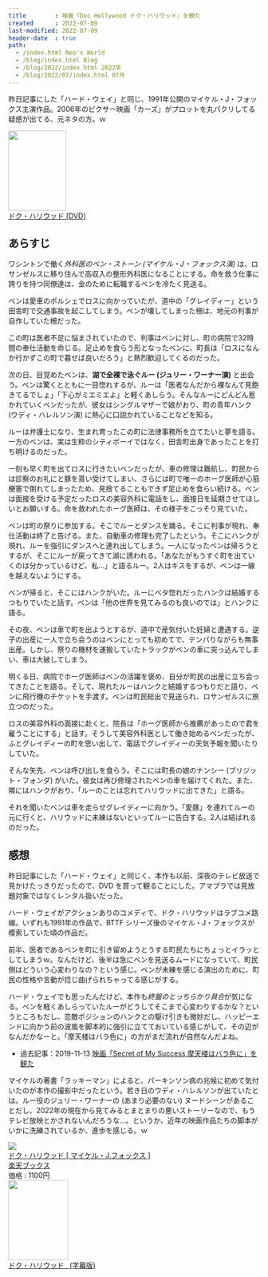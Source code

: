 ```yaml
---
title        : 映画「Doc Hollywood ドク・ハリウッド」を観た
created      : 2022-07-09
last-modified: 2022-07-09
header-date  : true
path:
  - /index.html Neo's World
  - /blog/index.html Blog
  - /blog/2022/index.html 2022年
  - /blog/2022/07/index.html 07月
---
```


昨日記事にした「ハード・ウェイ」と同じ、1991年公開のマイケル・J・フォックス主演作品。2006年のピクサー映画「カーズ」がプロットを丸パクリしてる疑惑が出てる、元ネタの方。ｗ

<div class="ad-amazon">
  <div class="ad-amazon-image">
    <a href="https://www.amazon.co.jp/dp/B00DJBZKFW?tag=neos21-22&amp;linkCode=osi&amp;th=1&amp;psc=1">
      <img src="https://m.media-amazon.com/images/I/51zvZyz9J2L._SL160_.jpg" width="116" height="160">
    </a>
  </div>
  <div class="ad-amazon-info">
    <div class="ad-amazon-title">
      <a href="https://www.amazon.co.jp/dp/B00DJBZKFW?tag=neos21-22&amp;linkCode=osi&amp;th=1&amp;psc=1">ドク・ハリウッド [DVD]</a>
    </div>
  </div>
</div>

## あらすじ

ワシントンで働く*外科医のベン・ストーン (マイケル・J・フォックス演)* は、ロサンゼルスに移り住んで高収入の整形外科医になることにする。命を救う仕事に誇りを持つ同僚達は、金のために転職するベンを冷たく見送る。

ベンは愛車のポルシェでロスに向かっていたが、道中の「グレイディー」という田舎町で交通事故を起こしてしまう。ベンが壊してしまった柵は、地元の判事が自作していた柵だった。

この町は医者不足に悩まされていたので、判事はベンに対し、町の病院で32時間の奉仕活動を命じる。足止めを食らう形となったベンに、町長は「ロスになんか行かずこの町で暮せば良いだろう」と熱烈歓迎してくるのだった。

次の日、目覚めたベンは、**湖で全裸で泳ぐルー (ジュリー・ワーナー演)** と出会う。ベンは驚くとともに一目惚れするが、ルーは「医者なんだから裸なんて見飽きてるでしょ」「下心がミエミエよ」と軽くあしらう。そんなルーにどんどん惹かれていくベンだったが、彼女はシングルマザーで娘がおり、町の青年ハンク (ウディ・ハレルソン演) に熱心に口説かれていることなどを知る。

ルーは弁護士になり、生まれ育ったこの町に法律事務所を立てたいと夢を語る。一方のベンは、実は生粋のシティボーイではなく、田舎町出身であったことを打ち明けるのだった。

一刻も早く町を出てロスに行きたいベンだったが、車の修理は難航し、町民からは診察のお礼にと豚を貰い受けてしまい、さらには町で唯一のホーグ医師が心筋梗塞で倒れてしまったため、見捨てることもできず足止めを食らい続ける。ベンは面接を受ける予定だったロスの美容外科に電話をし、面接日を延期させてほしいとお願いする。命を救われたホーグ医師は、その様子をこっそり見ていた。

ベンは町の祭りに参加する。そこでルーとダンスを踊る。そこに判事が現れ、奉仕活動は終了と告げる。また、自動車の修理も完了したという。そこにハンクが現れ、ルーを強引にダンスへと連れ出してしまう。一人になったベンは帰ろうとするが、そこにルーが戻ってきて湖に誘われる。「あなたがもうすぐ町を出ていくのは分かっているけど、私…」と語るルー。2人はキスをするが、ベンは一線を越えないようにする。

ベンが帰ると、そこにはハンクがいた。ルーにベタ惚れだったハンクは結婚するつもりでいたと話す。ベンは「他の世界を見てみるのも良いのでは」とハンクに語る。

その夜、ベンは車で町を出ようとするが、道中で産気付いた妊婦と遭遇する。逆子の出産に一人で立ち会うのはベンにとっても初めてで、テンパりながらも無事出産。しかし、祭りの機材を運搬していたトラックがベンの車に突っ込んでしまい、車は大破してしまう。

明くる日、病院でホーグ医師はベンの活躍を褒め、自分が町民の出産に立ち会ってきたことを語る。そして、現れたルーはハンクと結婚するつもりだと語り、ベンに飛行機のチケットを手渡す。ベンは町民総出で見送られ、ロサンゼルスに旅立つのだった。

ロスの美容外科の面接に赴くと、院長は「ホーグ医師から推薦があったので君を雇うことにする」と話す。そうして美容外科医として働き始めるベンだったが、ふとグレイディーの町を思い出して、電話でグレイディーの天気予報を聞いたりしていた。

そんな矢先、ベンは呼び出しを食らう。そこには町長の娘のナンシー (ブリジット・フォンダ) がいた。彼女は再び修理されたベンの車を届けてくれた。また、隣にはハンクがおり、「ルーのことは忘れてハリウッドに出てきた」と語る。

それを聞いたベンは車を走らせグレイディーに向かう。「愛豚」を連れてルーの元に行くと、ハリウッドに未練はないといってルーに告白する。2人は結ばれるのだった。

## 感想

昨日記事にした「ハード・ウェイ」と同じく、本作も以前、深夜のテレビ放送で見かけたっきりだったので、DVD を買って観ることにした。アマプラでは見放題対象ではなくレンタル扱いだった。

ハード・ウェイがアクションありのコメディで、ドク・ハリウッドはラブコメ路線。いずれも1991年の作品で、BTTF シリーズ後のマイケル・J・フォックスが模索していた頃の作品だ。

前半、医者であるベンを町に引き留めようとうする町民たちにちょっとイラッとしてしまうｗ。なんだけど、後半は急にベンを見送るムードになっていて、町民側はどういう心変わりなの？という感じ。ベンが未練を感じる演出のために、町民の性格や言動が捻じ曲げられちゃってる感じがする。

ハード・ウェイでも思ったんだけど、本作も*終盤のとっちらかり具合*が気になる。ベンを軽くあしらっていたルーがどうしてそこまで心変わりするかな？というところもだし、恋敵ポジションのハンクとの駆け引きも微妙だし、ハッピーエンドに向かう前の波風を脚本的に強引に立てておいている感じがして、その辺がなんだかなーと。「摩天楼はバラ色に」の方がまだ流れが自然なんだよね。

- 過去記事：2019-11-13 [映画「Secret of My Success 摩天楼はバラ色に」を観た](/blog/2019/11/13-02.html)

マイケルの著書「ラッキーマン」によると、パーキンソン病の兆候に初めて気付いたのが本作の撮影中だったという。若き日のウディ・ハレルソンが出ていたとは。ルー役のジュリー・ワーナーの (あまり必要のない) ヌードシーンがあることだし、2022年の現在から見てみるとまとまりの悪いストーリーなので、もうテレビ放映とかされないんだろうな…。というか、近年の映画作品たちの脚本がいかに洗練されているか、進歩を感じる。ｗ

<div class="ad-rakuten">
  <div class="ad-rakuten-image">
    <a href="https://hb.afl.rakuten.co.jp/hgc/g00q0722.waxyc9ff.g00q0722.waxyd017/?pc=https%3A%2F%2Fitem.rakuten.co.jp%2Fbook%2F12373144%2F&amp;m=http%3A%2F%2Fm.rakuten.co.jp%2Fbook%2Fi%2F16500697%2F">
      <img src="https://thumbnail.image.rakuten.co.jp/@0_mall/book/cabinet/3382/4548967013382.jpg?_ex=128x128">
    </a>
  </div>
  <div class="ad-rakuten-info">
    <div class="ad-rakuten-title">
      <a href="https://hb.afl.rakuten.co.jp/hgc/g00q0722.waxyc9ff.g00q0722.waxyd017/?pc=https%3A%2F%2Fitem.rakuten.co.jp%2Fbook%2F12373144%2F&amp;m=http%3A%2F%2Fm.rakuten.co.jp%2Fbook%2Fi%2F16500697%2F">ドク・ハリウッド [ マイケル・J.フォックス ]</a>
    </div>
    <div class="ad-rakuten-shop">
      <a href="https://hb.afl.rakuten.co.jp/hgc/g00q0722.waxyc9ff.g00q0722.waxyd017/?pc=https%3A%2F%2Fwww.rakuten.co.jp%2Fbook%2F&amp;m=http%3A%2F%2Fm.rakuten.co.jp%2Fbook%2F">楽天ブックス</a>
    </div>
    <div class="ad-rakuten-price">価格 : 1100円</div>
  </div>
</div>

<div class="ad-amazon">
  <div class="ad-amazon-image">
    <a href="https://www.amazon.co.jp/dp/B00FIWO3YE?tag=neos21-22&amp;linkCode=osi&amp;th=1&amp;psc=1">
      <img src="https://m.media-amazon.com/images/I/51OwNJKpDoL._SL160_.jpg" width="120" height="160">
    </a>
  </div>
  <div class="ad-amazon-info">
    <div class="ad-amazon-title">
      <a href="https://www.amazon.co.jp/dp/B00FIWO3YE?tag=neos21-22&amp;linkCode=osi&amp;th=1&amp;psc=1">ドク・ハリウッド  (字幕版)</a>
    </div>
  </div>
</div>
